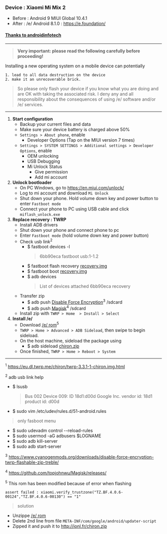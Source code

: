 ### Device : Xiaomi Mi Mix 2
* Before : Android 9 MIUI Global 10.4.1
* After : /e/ Android 8.1.0 : https://e.foundation/

#### [Thanks to androidinfotech](https://www.androidinfotech.com/root-xiaomi-mi-mix-2-oreo/)
---
> __Very important: please read the following carefully before proceeding!__

Installing a new operating system on a mobile device can potentially

    1. lead to all data destruction on the device
    2. make it an unrecoverable brick.

> So please only flash your device if you know what you are doing and are OK with taking the associated risk.
I deny any and all responsibility about the consequences of using /e/ software and/or /e/ services.
---
1. __Start configuration__
    * Backup your current files and data
    * Make sure your device battery is charged above 50%
    * `Settings > About phone`, enable
        * Developer Options (Tap on the MIUI version 7 times)
    * `Settings > SYSTEM SETTINGS > Additional settings > Developer Options`, enable
        * OEM unlocking
        * USB Debugging
        * Mi Unlock Status
            * Give permission
            * Add mi account
2. __Unlock bootloader__
    * On PC Windows, go to https://en.miui.com/unlock/
    * Log to mi account and download `Mi Unlock`
    * Shut down your phone. Hold volume down key and power button to enter `Fastboot mode`
    * Connect your phone to PC using USB cable and click `miflash_unlock.exe`
3. __Replace recovery : TWRP__
    * Install ADB drivers
    * Shut down your phone and connect phone to pc
    * Enter `Fastboot mode` (hold volume down key and power button)
    * Check usb link<sup>2</sup>
        * $ fastboot devices -l
            > 6bb90eca fastboot usb:1-1.2
        * $ fastboot flash recovery [recovery.img](recovery.img)
        * $ fastboot boot [recovery.img](recovery.img)
        * $ adb devices
            > List of devices attached
               6bb90eca recovery
    * Transfer zip
        * $ adb push [Disable Force Encryption](DisableForceEncryption_Treble.zip)<sup>3</sup> /sdcard
        * $ adb push [Magisk](Magisk-v20.0.zip)<sup>4</sup> /sdcard
    * Install zip with `TWRP > Home  > Install > Select`
4. __Install /e/__
    * Download [/e/ rom](http://ionl.fr/chiron.zip)<sup>5</sup>
    * `TWRP > Home > Advanced > ADB Sideload`, then swipe to begin sideload.
    * On the host machine, sideload the package using
        * $ adb sideload [chiron.zip](chiron.zip)
    * Once finished, `TWRP > Home > Reboot > System`
---
<sup>1</sup> https://eu.dl.twrp.me/chiron/twrp-3.3.1-1-chiron.img.html

<sup>2</sup> adb usb link help
* $ lsusb
    > Bus 002 Device 009: ID 18d1:d00d Google Inc.
    vendor id: 18d1
    product id: d00d
* $ sudo vim /etc/udev/rules.d/51-android.rules
>    only fasboot menu
* $ sudo udevadm control --reload-rules
* $ sudo usermod -aG adbusers $LOGNAME
* $ sudo adb kill-server
* $ sudo adb start-server

<sup>3</sup> https://www.cyanogenmods.org/downloads/disable-force-encryption-twrp-flashable-zip-treble/

<sup>4</sup> https://github.com/topjohnwu/Magisk/releases/

<sup>5</sup> This rom has been modified because of error when flashing
>
    assert failed : xiaomi.verify_trustzone("TZ.BF.4.0.6-00124","TZ.BF.4.0.6-00130") == "1"

> solution
* Unzippe [/e/ rom](https://doc.e.foundation/devices/chiron/install)
* Delete 2nd line from file `META-INF/com/google/android/updater-script`
* Zipped it and push it to http://ionl.fr/chiron.zip

